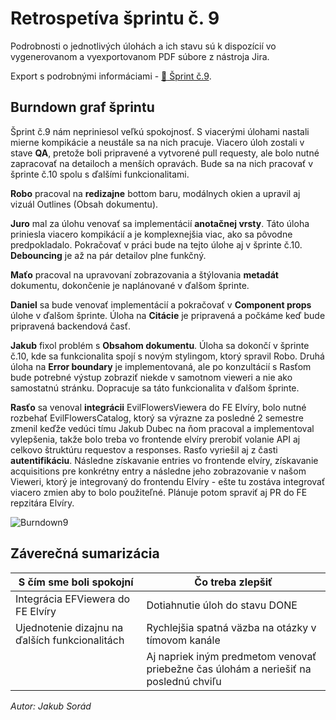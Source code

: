 # Retrospetíva šprintu č. 9

Podrobnosti o jednotlivých úlohách a ich stavu sú k dispozícií vo vygenerovanom a vyexportovanom PDF súbore z nástroja Jira.

Export s podrobnými informáciami - [:closed_book: Šprint č.9](@site/static/pdf/sprintExport9.pdf).

## Burndown graf šprintu

Šprint č.9 nám nepriniesol veľkú spokojnosť. S viacerými úlohami nastali mierne kompikácie a neustále sa na nich pracuje. Viacero úloh zostali v stave **QA**, pretože boli pripravené a vytvorené pull requesty, ale bolo nutné zapracovať na detailoch a menších opravách. Bude sa na nich pracovať v šprinte č.10 spolu s ďalšími funkcionalitami.

**Robo** pracoval na **redizajne** bottom baru, modálnych okien a upravil aj vizuál Outlines (Obsah dokumentu).

**Juro** mal za úlohu venovať sa implementácií **anotačnej vrsty**. Táto úloha priniesla viacero kompikácií a je komplexnejšia viac, ako sa pôvodne predpokladalo. Pokračovať v práci bude na tejto úlohe aj v šprinte č.10. **Debouncing** je až na pár detailov plne funkčný.

**Maťo** pracoval na upravovaní zobrazovania a štýlovania **metadát** dokumentu, dokončenie je naplánované v ďalšom šprinte.

**Daniel** sa bude venovať implementácií a pokračovať v **Component props** úlohe v ďalšom šprinte. Úloha na **Citácie** je pripravená a počkáme keď bude pripravená backendová časť.

**Jakub** fixol problém s **Obsahom dokumentu**. Úloha sa dokončí v šprinte č.10, kde sa funkcionalita spojí s novým stylingom, ktorý spravil Robo. Druhá úloha na **Error boundary** je implementovaná, ale po konzultácií s Rasťom bude potrebné výstup zobraziť niekde v samotnom vieweri a nie ako samostatnú stránku. Dopracuje sa táto funkcionalita v ďalšom šprinte.

**Rasťo** sa venoval **integrácii** EvilFlowersViewera do FE Elvíry, bolo nutné rozbehať EvilFlowersCatalog, ktorý sa výrazne za posledné 2 semestre zmenil keďže vedúci tímu Jakub Dubec na ňom pracoval a implementoval vylepšenia, takže bolo treba vo frontende elvíry prerobiť volanie API aj celkovo štruktúru requestov a responses. Rasťo vyriešil aj z časti **autentifikáciu**. Následne získavanie entries vo frontende elvíry, získavanie acquisitions pre konkrétny entry a následne jeho zobrazovanie v našom Vieweri, ktorý je integrovaný do frontendu Elvíry - ešte tu zostáva integrovať viacero zmien aby to bolo použiteľné. Plánuje potom spraviť aj PR do FE repzitára Elvíry.

![Burndown9](@site/static/img/burndown9.png)

## Záverečná sumarizácia

| **S čím sme boli spokojní**                    | **Čo treba zlepšiť**                                                                 |
| ---------------------------------------------- | ------------------------------------------------------------------------------------ |
| Integrácia EFViewera do FE Elvíry              | Dotiahnutie úloh do stavu DONE                                                       |
| Ujednotenie dizajnu na ďalších funkcionalitách | Rychlejšia spatná väzba na otázky v tímovom kanále                                   |
|                                                | Aj napriek iným predmetom venovať priebežne čas úlohám a neriešiť na poslednú chviľu |

_Autor: Jakub Sorád_
